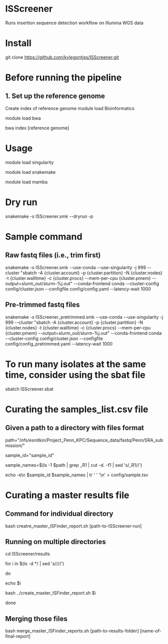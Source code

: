 # ISScreener
Runs insertion sequence detection workflow on Illumina WGS data

# Install
git clone https://github.com/kylegontjes/ISScreener.git

# Before running the pipeline
## 1. Set up the reference genome
Create index of reference genome
module load Bioinformatics

module load bwa

bwa index [reference genome]

# Usage
module load singularity

module load snakemake

module load mamba

# Dry run
snakemake -s ISScreener.smk --dryrun -p

# Sample command
## Raw fastq files (i.e., trim first)
snakemake -s ISScreener.smk --use-conda --use-singularity -j 999 --cluster "sbatch -A {cluster.account} -p {cluster.partition} -N {cluster.nodes}  -t {cluster.walltime} -c {cluster.procs} --mem-per-cpu {cluster.pmem}  --output=slurm_out/slurm-%j.out" --conda-frontend conda --cluster-config config/cluster.json --configfile config/config.yaml --latency-wait 1000

## Pre-trimmed fastq files  
snakemake -s ISScreener_pretrimmed.smk --use-conda --use-singularity -j 999 --cluster "sbatch -A {cluster.account} -p {cluster.partition} -N {cluster.nodes}  -t {cluster.walltime} -c {cluster.procs} --mem-per-cpu {cluster.pmem}  --output=slurm_out/slurm-%j.out" --conda-frontend conda --cluster-config config/cluster.json --configfile config/config_pretrimmed.yaml --latency-wait 1000

# To run many isolates at the same time, consider using the sbat file
sbatch ISScreener.sbat 

# Curating the samples_list.csv file
## Given a path to a directory with files format

path="/nfs/esnitkin/Project_Penn_KPC/Sequence_data/fastq/Penn/SRA_submission/"

sample_id="sample_id"

sample_names=$(ls -1 $path | grep _R1 |  cut -d. -f1 | sed 's/_R1//')

echo -e\n $sample_id $sample_names | tr ' ' '\n' > config/sample.tsv

# Curating a master results file

## Command for individual directory
bash creatre_master_ISFinder_report.sh [path-to-ISScreener-run]

## Running on multiple directories
cd ISScreener/results

for i in $(ls -d */ | sed 's/\///')

do

echo $i

bash ../create_master_ISFinder_report.sh $i

done

## Merging those files
bash merge_master_ISFinder_reports.sh [path-to-results-folder] [name-of-final-report]